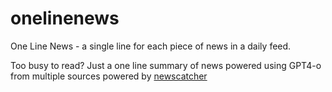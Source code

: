 # onelinenews
One Line News - a single line for each piece of news in a daily feed.

Too busy to read? Just a one line summary of news powered using GPT4-o from multiple sources powered by [newscatcher](https://www.newscatcherapi.com/)
